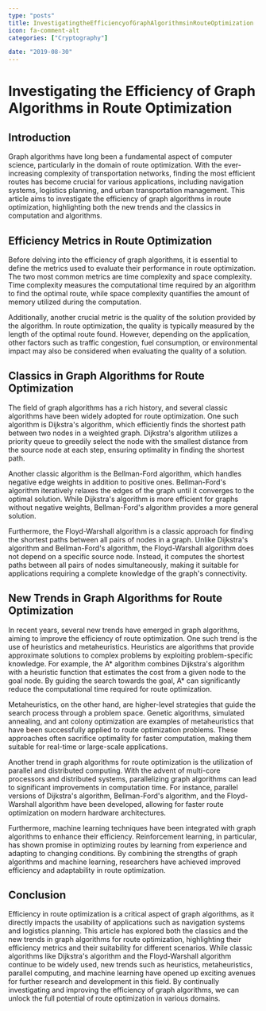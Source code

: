 ```yaml
---
type: "posts"
title: InvestigatingtheEfficiencyofGraphAlgorithmsinRouteOptimization
icon: fa-comment-alt
categories: ["Cryptography"]

date: "2019-08-30"
---
```




# Investigating the Efficiency of Graph Algorithms in Route Optimization

## Introduction

Graph algorithms have long been a fundamental aspect of computer science, particularly in the domain of route optimization. With the ever-increasing complexity of transportation networks, finding the most efficient routes has become crucial for various applications, including navigation systems, logistics planning, and urban transportation management. This article aims to investigate the efficiency of graph algorithms in route optimization, highlighting both the new trends and the classics in computation and algorithms.

## Efficiency Metrics in Route Optimization

Before delving into the efficiency of graph algorithms, it is essential to define the metrics used to evaluate their performance in route optimization. The two most common metrics are time complexity and space complexity. Time complexity measures the computational time required by an algorithm to find the optimal route, while space complexity quantifies the amount of memory utilized during the computation.

Additionally, another crucial metric is the quality of the solution provided by the algorithm. In route optimization, the quality is typically measured by the length of the optimal route found. However, depending on the application, other factors such as traffic congestion, fuel consumption, or environmental impact may also be considered when evaluating the quality of a solution.

## Classics in Graph Algorithms for Route Optimization

The field of graph algorithms has a rich history, and several classic algorithms have been widely adopted for route optimization. One such algorithm is Dijkstra's algorithm, which efficiently finds the shortest path between two nodes in a weighted graph. Dijkstra's algorithm utilizes a priority queue to greedily select the node with the smallest distance from the source node at each step, ensuring optimality in finding the shortest path.

Another classic algorithm is the Bellman-Ford algorithm, which handles negative edge weights in addition to positive ones. Bellman-Ford's algorithm iteratively relaxes the edges of the graph until it converges to the optimal solution. While Dijkstra's algorithm is more efficient for graphs without negative weights, Bellman-Ford's algorithm provides a more general solution.

Furthermore, the Floyd-Warshall algorithm is a classic approach for finding the shortest paths between all pairs of nodes in a graph. Unlike Dijkstra's algorithm and Bellman-Ford's algorithm, the Floyd-Warshall algorithm does not depend on a specific source node. Instead, it computes the shortest paths between all pairs of nodes simultaneously, making it suitable for applications requiring a complete knowledge of the graph's connectivity.

## New Trends in Graph Algorithms for Route Optimization

In recent years, several new trends have emerged in graph algorithms, aiming to improve the efficiency of route optimization. One such trend is the use of heuristics and metaheuristics. Heuristics are algorithms that provide approximate solutions to complex problems by exploiting problem-specific knowledge. For example, the A* algorithm combines Dijkstra's algorithm with a heuristic function that estimates the cost from a given node to the goal node. By guiding the search towards the goal, A* can significantly reduce the computational time required for route optimization.

Metaheuristics, on the other hand, are higher-level strategies that guide the search process through a problem space. Genetic algorithms, simulated annealing, and ant colony optimization are examples of metaheuristics that have been successfully applied to route optimization problems. These approaches often sacrifice optimality for faster computation, making them suitable for real-time or large-scale applications.

Another trend in graph algorithms for route optimization is the utilization of parallel and distributed computing. With the advent of multi-core processors and distributed systems, parallelizing graph algorithms can lead to significant improvements in computation time. For instance, parallel versions of Dijkstra's algorithm, Bellman-Ford's algorithm, and the Floyd-Warshall algorithm have been developed, allowing for faster route optimization on modern hardware architectures.

Furthermore, machine learning techniques have been integrated with graph algorithms to enhance their efficiency. Reinforcement learning, in particular, has shown promise in optimizing routes by learning from experience and adapting to changing conditions. By combining the strengths of graph algorithms and machine learning, researchers have achieved improved efficiency and adaptability in route optimization.

## Conclusion

Efficiency in route optimization is a critical aspect of graph algorithms, as it directly impacts the usability of applications such as navigation systems and logistics planning. This article has explored both the classics and the new trends in graph algorithms for route optimization, highlighting their efficiency metrics and their suitability for different scenarios. While classic algorithms like Dijkstra's algorithm and the Floyd-Warshall algorithm continue to be widely used, new trends such as heuristics, metaheuristics, parallel computing, and machine learning have opened up exciting avenues for further research and development in this field. By continually investigating and improving the efficiency of graph algorithms, we can unlock the full potential of route optimization in various domains.